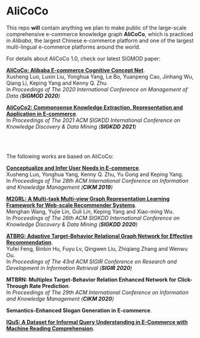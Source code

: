 # AliCoCo

This repo **will** contain anything we plan to make public of the large-scale comprehensive e-commerce knowledge graph **AliCoCo**, which is practiced in *Alibaba*, the largest Chinese e-commerce platform and one of the largest multi-lingual e-commerce platforms around the world.

For details about AliCoCo 1.0, check our latest SIGMOD paper:

**[AliCoCo: Alibaba E-commerce Cognitive Concept Net](https://dl.acm.org/doi/pdf/10.1145/3318464.3386132)**.<br /> 
Xusheng Luo, Luxin Liu, Yonghua Yang, Le Bo, Yuanpeng Cao, Jinhang Wu, Qiang Li, Keping Yang and Kenny Q. Zhu.<br /> 
In *Proceedings of The 2020 International Conference on Management of Data (**SIGMOD 2020**)*

**[AliCoCo2: Commonsense Knowledge Extraction, Representation and Application in E-commerce](https://dl.acm.org/doi/abs/10.1145/3447548.3467203)**.<br />
In *Proceedings of The 2021 ACM SIGKDD International Conference on Knowledge Discovery & Data Mining (**SIGKDD 2021**)*

<br />
<br />

The following works are based on AliCoCo:

**[Conceptualize and Infer User Needs in E-commerce](https://arxiv.org/abs/1910.03295)**.<br />
Xusheng Luo, Yonghua Yang, Kenny Q. Zhu, Yu Gong and Keping Yang.<br />
In *Proceedings of The 28th ACM International Conference on Information and Knowledge Management (**CIKM 2019**)*

**[M2GRL: A Multi-task Multi-view Graph Representation Learning Framework for Web-scale Recommender Systems](https://arxiv.org/abs/2005.10110)**.<br />
Menghan Wang, Yujie Lin, Guli Lin, Keping Yang and Xiao-ming Wu.<br />
In *Proceedings of The 26th ACM SIGKDD International Conference on Knowledge Discovery & Data Mining (**SIGKDD 2020**)*

**[ATBRG: Adaptive Target-Behavior Relational Graph Network for Effective Recommendation](https://arxiv.org/abs/2005.12002)**.<br />
Yufei Feng, Binbin Hu, Fuyu Lv, Qingwen Liu, Zhiqiang Zhang and Wenwu Ou.<br />
In *Proceedings of The 43rd ACM SIGIR Conference on Research and Development in Information Retrieval (**SIGIR 2020**)*

**MTBRN: Multiplex Target-Behavior Relation Enhanced Network for Click-Through Rate Prediction**.<br />
In *Proceedings of The 29th ACM International Conference on Information and Knowledge Management (**CIKM 2020**)*

**Semantics-Enhanced Slogan Generation in E-commerce**.<br />

**[IQuS: A Dataset for Informal Query Understanding in E-Commerce with Machine Reading Comprehension](https://github.com/alicogintel/IQuS)**.<br />
